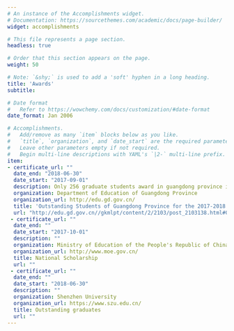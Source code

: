 ```yaml
---
# An instance of the Accomplishments widget.
# Documentation: https://sourcethemes.com/academic/docs/page-builder/
widget: accomplishments

# This file represents a page section.
headless: true

# Order that this section appears on the page.
weight: 50

# Note: `&shy;` is used to add a 'soft' hyphen in a long heading.
title: 'Awards'
subtitle:

# Date format
#   Refer to https://wowchemy.com/docs/customization/#date-format
date_format: Jan 2006

# Accomplishments.
#   Add/remove as many `item` blocks below as you like.
#   `title`, `organization`, and `date_start` are the required parameters.
#   Leave other parameters empty if not required.
#   Begin multi-line descriptions with YAML's `|2-` multi-line prefix.
item:
- certificate_url: ""
  date_end: "2018-06-30"
  date_start: "2017-09-01"
  description: Only 256 graduate students award in guangdong province in the year 2018.
  organization: Department of Education of Guangdong Province
  organization_url: http://edu.gd.gov.cn/
  title: 'Outstanding Students of Guangdong Province for the 2017-2018 academic year (Graduate level)'
  url: "http://edu.gd.gov.cn//gkmlpt/content/2/2103/post_2103138.html#0"
 - certificate_url: ""
  date_end: ""
  date_start: "2017-10-01"
  description: ""
  organization: Ministry of Education of the People's Republic of China
  organization_url: http://www.moe.gov.cn/
  title: National Scholarship
  url: ""
 - certificate_url: ""
  date_end: ""
  date_start: "2018-06-30"
  description: ""
  organization: Shenzhen University
  organization_url: https://www.szu.edu.cn/
  title: Outstanding graduates
  url: ""
---
```

